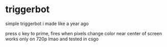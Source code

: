 # triggerbot
simple triggerbot i made like a year ago

press c key to prime, fires when pixels change color near center of screen
works only on 720p lmao and tested in csgo
